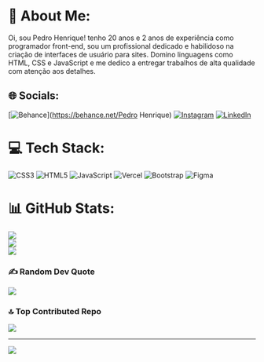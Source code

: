 # 💫 About Me:
Oi, sou Pedro Henrique! tenho 20 anos e 2 anos de experiência como programador front-end, sou um profissional dedicado e habilidoso na criação de interfaces de usuário para sites. Domino linguagens como HTML, CSS e JavaScript e me dedico a entregar trabalhos de alta qualidade com atenção aos detalhes.


## 🌐 Socials:
[![Behance](https://img.shields.io/badge/Behance-1769ff?logo=behance&logoColor=white)](https://behance.net/Pedro Henrique) [![Instagram](https://img.shields.io/badge/Instagram-%23E4405F.svg?logo=Instagram&logoColor=white)](https://instagram.com/@pedrosir.dev) [![LinkedIn](https://img.shields.io/badge/LinkedIn-%230077B5.svg?logo=linkedin&logoColor=white)](https://linkedin.com/in/pedrosirdev) 

# 💻 Tech Stack:
![CSS3](https://img.shields.io/badge/css3-%231572B6.svg?style=flat&logo=css3&logoColor=white) ![HTML5](https://img.shields.io/badge/html5-%23E34F26.svg?style=flat&logo=html5&logoColor=white) ![JavaScript](https://img.shields.io/badge/javascript-%23323330.svg?style=flat&logo=javascript&logoColor=%23F7DF1E) ![Vercel](https://img.shields.io/badge/vercel-%23000000.svg?style=flat&logo=vercel&logoColor=white) ![Bootstrap](https://img.shields.io/badge/bootstrap-%23563D7C.svg?style=flat&logo=bootstrap&logoColor=white) 	![Figma](https://img.shields.io/badge/figma-%23F24E1E.svg?style=flat&logo=figma&logoColor=white)
# 📊 GitHub Stats:
![](https://github-readme-stats.vercel.app/api?username=Pedrosirdev&theme=react&hide_border=false&include_all_commits=true&count_private=false)<br/>
![](https://github-readme-streak-stats.herokuapp.com/?user=Pedrosirdev&theme=react&hide_border=false)<br/>
![](https://github-readme-stats.vercel.app/api/top-langs/?username=Pedrosirdev&theme=react&hide_border=false&include_all_commits=true&count_private=false&layout=compact)

### ✍️ Random Dev Quote
![](https://quotes-github-readme.vercel.app/api?type=horizontal&theme=dark)

### 🔝 Top Contributed Repo
![](https://github-contributor-stats.vercel.app/api?username=Pedrosirdev&limit=5&theme=dark&combine_all_yearly_contributions=true)

---
[![](https://visitcount.itsvg.in/api?id=Pedrosirdev&icon=5&color=0)](https://visitcount.itsvg.in)

<!-- Proudly created with GPRM ( https://gprm.itsvg.in ) -->
